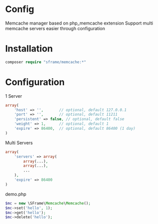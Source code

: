 # Config
Memcache manager based on php_memcache extension
Support multi memcache servers easier through configuration

# Installation
```php
composer require "sframe/memcache:*"
```

# Configuration
1 Server
```php
array(
    'host' => '',       // optional, default 127.0.0.1
    'port' => '',       // optional, default 11211
    'persistent' => false, // optional, default false
    'weight' => 1,      // optional, default 1
    'expire' => 86400,  // optional, default 86400 (1 day)
)
```

Multi Servers
```php
array(
    'servers' => array(
        array(...),
        array(...),
        ...
    ),
    'expire' => 86400
)
```


demo.php
```php
$mc = new \SFrame\Memcache\Memcache();
$mc->set('hello', 1);
$mc->get('hello');
$mc->delete('hello');
```
